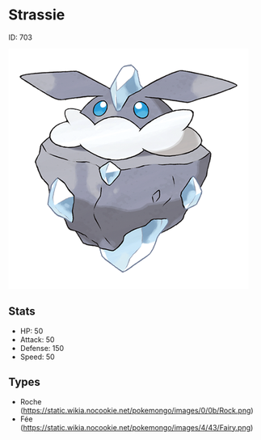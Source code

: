 # Strassie


ID: 703

![](https://raw.githubusercontent.com/PokeAPI/sprites/master/sprites/pokemon/other/official-artwork/703.png "Strassie")

## Stats


 - HP: 50
 - Attack: 50
 - Defense: 150
 - Speed: 50

## Types


 - Roche (https://static.wikia.nocookie.net/pokemongo/images/0/0b/Rock.png)
 - Fée (https://static.wikia.nocookie.net/pokemongo/images/4/43/Fairy.png)

